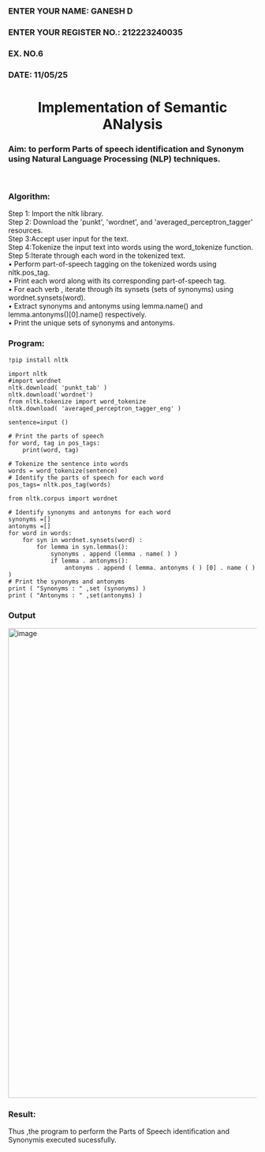 <H3>ENTER YOUR NAME: GANESH D</H3>
<H3>ENTER YOUR REGISTER NO.: 212223240035</H3>
<H3>EX. NO.6</H3>
<H3>DATE: 11/05/25</H3>
<H1 ALIGN =CENTER>Implementation of Semantic ANalysis</H1>
<H3>Aim: to perform Parts of speech identification and Synonym using Natural Language Processing (NLP) techniques. </H3> 
 <BR>
<h3>Algorithm:</h3>
Step 1: Import the nltk library.<br>
Step 2: Download the 'punkt', 'wordnet', and 'averaged_perceptron_tagger' resources.<br>
Step 3:Accept user input for the text.<br>
Step 4:Tokenize the input text into words using the word_tokenize function.<br>
Step 5:Iterate through each word in the tokenized text.<br>
•	Perform part-of-speech tagging on the tokenized words using nltk.pos_tag.<br>
•	Print each word along with its corresponding part-of-speech tag.<br>
•	For each verb , iterate through its synsets (sets of synonyms) using wordnet.synsets(word).<br>
•	Extract synonyms and antonyms using lemma.name() and lemma.antonyms()[0].name() respectively.<br>
•	Print the unique sets of synonyms and antonyms.
<H3>Program:</H3>

```
!pip install nltk

import nltk
#import wordnet
nltk.download( 'punkt_tab' )
nltk.download('wordnet')
from nltk.tokenize import word_tokenize
nltk.download( 'averaged_perceptron_tagger_eng' )

sentence=input ()

# Print the parts of speech
for word, tag in pos_tags:
    print(word, tag)

# Tokenize the sentence into words
words = word_tokenize(sentence)
# Identify the parts of speech for each word
pos_tags= nltk.pos_tag(words)    

from nltk.corpus import wordnet

# Identify synonyms and antonyms for each word
synonyms =[]
antonyms =[]
for word in words:
	for syn in wordnet.synsets(word) :
		for lemma in syn.lemmas():
			synonyms . append (lemma . name( ) )
			if lemma . antonyms():
				antonyms . append ( lemma. antonyms ( ) [0] . name ( ) )
# Print the synonyms and antonyms
print ( "Synonyms : " ,set (synonyms) )
print ( "Antonyms : " ,set(antonyms) )
```

<H3>Output</H3>
<img width="950" alt="image" src="https://github.com/user-attachments/assets/a193c4e9-e8f5-428c-8f0b-b6daf03f9051" />


<H3>Result:</H3>
Thus ,the program to perform the Parts of Speech identification and Synonymis executed sucessfully.
